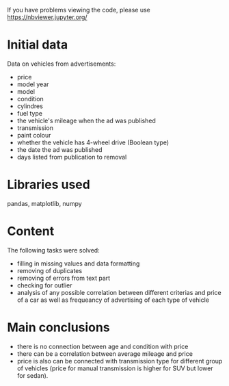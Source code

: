 If you have problems viewing the code, please use https://nbviewer.jupyter.org/
# Initial data
Data on vehicles from advertisements:
- price
- model year
- model
- condition
- cylindres
- fuel type
- the vehicle's mileage when the ad was published
- transmission
- paint colour
- whether the vehicle has 4-wheel drive (Boolean type)
- the date the ad was published
- days listed from publication to removal
# Libraries used
pandas, matplotlib, numpy
# Content
The following tasks were solved:
 - filling in missing values and data formatting
 - removing of duplicates
 - removing of errors from text part
 - checking for outlier
 - analysis of any possible correlation between different criterias and price of a car as well as frequeancy of advertising of each type of vehicle
# Main conclusions
- there is no connection between age and condition with price  
- there can be a correlation between average mileage and price
- price is also can be connected with transmission type for different group of vehicles (price for manual transmission is higher for SUV but lower for sedan).
